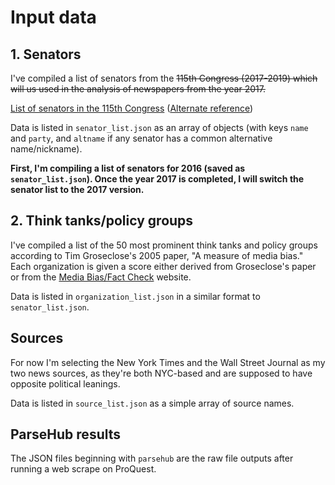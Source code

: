 # Input data

## 1. Senators

I've compiled a list of senators from the ~~115th Congress (2017-2019) which will us used in the analysis of newspapers from the year 2017.~~

[List of senators in the 115th Congress](https://en.wikipedia.org/wiki/List_of_United_States_Senators_in_the_115th_Congress_by_seniority) ([Alternate reference](https://www.senate.gov/artandhistory/history/common/briefing/senators_chronological.htm))

Data is listed in `senator_list.json` as an array of objects (with keys `name` and `party`, and `altname` if any senator has a common alternative name/nickname).

**First, I'm compiling a list of senators for 2016 (saved as `senator_list.json`). Once the year 2017 is completed, I will switch the senator list to the 2017 version.**

## 2. Think tanks/policy groups

I've compiled a list of the 50 most prominent think tanks and policy groups according to Tim Groseclose's 2005 paper, "A measure of media bias." Each organization is given a score either derived from Groseclose's paper or from the [Media Bias/Fact Check](https://mediabiasfactcheck.com/) website.

Data is listed in `organization_list.json` in a similar format to `senator_list.json`.

## Sources

For now I'm selecting the New York Times and the Wall Street Journal as my two news sources, as they're both NYC-based and are supposed to have opposite political leanings.

Data is listed in `source_list.json` as a simple array of source names.

## ParseHub results

The JSON files beginning with `parsehub` are the raw file outputs after running a web scrape on ProQuest.
